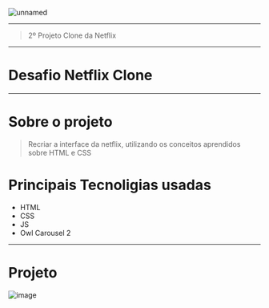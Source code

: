 ![unnamed](https://user-images.githubusercontent.com/57717982/163062169-9fdc3d55-f1bb-4c47-9748-dba0ecf7739e.jpg)


---

> 2º Projeto Clone da Netflix
---


#  Desafio Netflix Clone


---




#    **Sobre o projeto**

> Recriar a interface da netflix, utilizando os conceitos aprendidos sobre HTML e CSS



#    **Principais Tecnoligias usadas** 

  - HTML
  - CSS
  - JS
  - Owl Carousel 2

---


#   **Projeto**

![image](https://user-images.githubusercontent.com/57717982/163062761-6ab9e3cf-ea67-437a-a6b1-6aac958e35c4.png)

